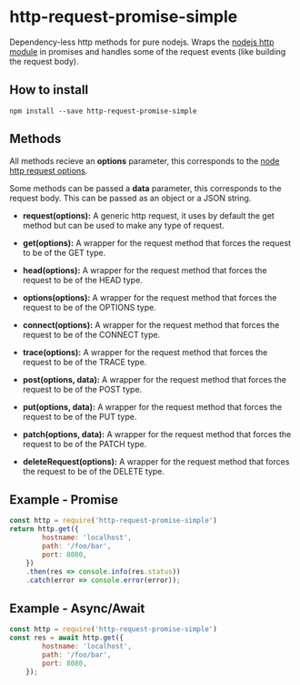 # **http-request-promise-simple**

Dependency-less http methods for pure nodejs. Wraps the [nodejs http module](https://nodejs.org/api/http.html) in promises and handles some of the request events (like building the request body).


**How to install**
----------
```shell
npm install --save http-request-promise-simple
```

**Methods**
----------

All methods recieve an **options** parameter, this corresponds to the [node http request options](https://nodejs.org/api/http.html#http_http_request_options_callback).

Some methods can be passed a **data** parameter, this corresponds to the request body. This can be passed as an object or a JSON string.

- **request(options):** A generic http request, it uses by default the get method but can be used to make any type of request.

- **get(options):** A wrapper for the request method that forces the request to be of the GET type.

- **head(options):** A wrapper for the request method that forces the request to be of the HEAD type.

- **options(options):** A wrapper for the request method that forces the request to be of the OPTIONS type.

- **connect(options):** A wrapper for the request method that forces the request to be of the CONNECT type.

- **trace(options):** A wrapper for the request method that forces the request to be of the TRACE type.

- **post(options, data):** A wrapper for the request method that forces the request to be of the POST type.

- **put(options, data):** A wrapper for the request method that forces the request to be of the PUT type.

- **patch(options, data):** A wrapper for the request method that forces the request to be of the PATCH type.

- **deleteRequest(options):** A wrapper for the request method that forces the request to be of the DELETE type.

**Example - Promise**
----------

```javascript
const http = require('http-request-promise-simple')
return http.get({
        hostname: 'localhost',
        path: '/foo/bar',
        port: 8080,
    })
    .then(res => console.info(res.status))
    .catch(error => console.error(error));
```

**Example - Async/Await**
----------

```javascript
const http = require('http-request-promise-simple')
const res = await http.get({
        hostname: 'localhost',
        path: '/foo/bar',
        port: 8080,
    });
```